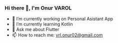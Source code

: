 ### Hi there 👋, I'm Onur VAROL
- 🔭 I’m currently working on Personal Asistant App 
- 🌱 I’m currently learning Kotlin
- 💬 Ask me about Flutter
- 📫 How to reach me: vrl.onur02@gmail.com


<!--
**onurvaroll/onurvaroll** is a ✨ _special_ ✨ repository because its `README.md` (this file) appears on your GitHub profile.

Here are some ideas to get you started:


- 🤔 I’m looking for help with ...

- 😄 Pronouns: ...
- ⚡ Fun fact: ...
-->
